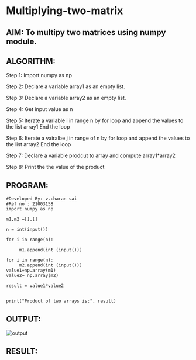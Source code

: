 # Multiplying-two-matrix

## AIM: To multipy two matrices using numpy module.
## ALGORITHM:
Step 1:
Import numpy as np

Step 2:
Declare a variable array1 as an empty list.

Step 3:
Declare a variable array2 as an empty list.

Step 4:
Get input value as n

Step 5:
Iterate a variable i in range n by for loop and append the values to the list array1 End the loop

Step 6:
Iterate a vairalbe j in range of n by for loop and append the values to the list array2 End the loop

Step 7:
Declare a variable prodcut to array and compute array1*array2

Step 8:
Print the the value of the product

## PROGRAM:
~~~
#Developed By: v.charan sai
#Ref no : 21003158
import numpy as np

m1,m2 =[],[]

n = int(input())

for i in range(n):

     m1.append(int (input()))

for i in range(n):
     m2.append(int (input()))
value1=np.array(m1)
value2= np.array(m2)

result = value1*value2


print("Product of two arrays is:", result)
~~~ 

## OUTPUT:
![output]()

## RESULT:


